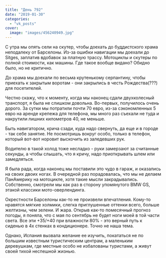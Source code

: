 ```yaml
---
title: "День 792"
date: "2019-01-30"
categories: 
  - "vk_posts"
cover:
  image: "images/456240949.jpg"
---
```


С утра мы опять сели на скутер, чтобы доехать до буддистского храма неподалеку от Барселоны. Из-за ошибки навигации мы доехали до Sitges, заплатив вдобавок за платную трассу. Мотоциклы и скутеры по полной стоимости, как машины. Где такое вообще видано? Обидно было, но не критично.

<!--more-->

До храма мы доехали по весьма крутенькому серпантину, чтобы приехать к закрытым воротам - они закрылись в честь Рождества(???) для посетителей.

Честно скажу, что к моменту, когда мы наконец сдали двухколесный транспорт, я была не слишком довольна. Во-первых, получилось очень дорого. За сутки мы потратили почти 70 евро, из-за сэкономленных 5 евро на аренде крепежа для телефона, мы много раз съехали не туда и накрутили лишних километров 40, не меньше.

Быть навигатором, крича сзади, куда надо свернуть, да еще и в городе - так себе занятие. Не посмотришь вокруг особо, только в телефон, который вот-вот норовит выскочить из заледевших рук.

Водителю в такой холод тоже несладко - руки замерзают за считанные секунды, а чтобы слышать, что я кричу, надо приоткрывать шлем или замедляться.

Я была рада, когда наконец мы поставили это чудо в гараж, и оказались на своих двоих ногах. В очередной раз порадовалась, что мы не делаем ПанАмерику на мотоцикле, хотя такие мысли закрадывались. Собственно, смотрели мы как раз в сторону упомянутого BMW GS, этакой классики мото-оверлендинга.

Окрестности Барселоны как-то не произвели впечатления. Кому-то нравятся мягкие холмики, слегка приглушенные оттенки всего, больше желтизны, чем зелени. И жара. Открыв как-то помесячный прогноз погоды, я поняла, что с мая по сентябрь не будет ноги моей в той части света. Все эти +35/+40 при влажности 80% - это верный путь к сиденью в 4х стенках в кондиционере. Точно не наша тема.

Однако, Испания вызвала желание ее изучить, покататься не по большим известным туристическим центрам, а маленьким деревушкам, где местные особо не избалованы туристами, а живут своей тихой неспешной жизнью.
